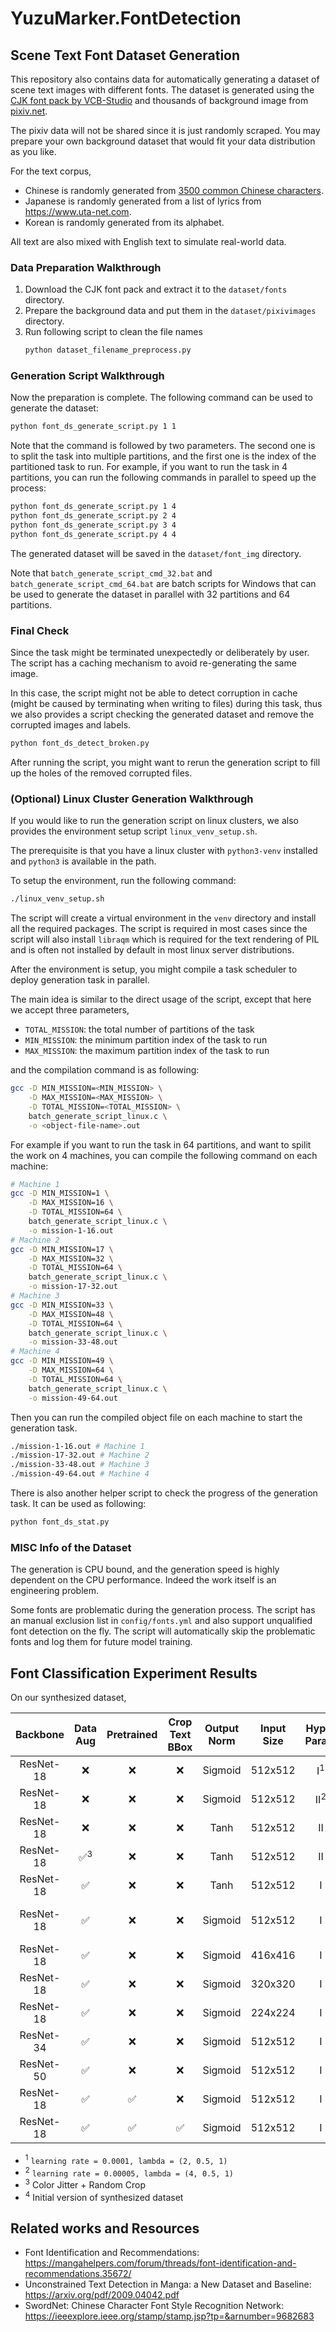 # YuzuMarker.FontDetection

## Scene Text Font Dataset Generation

This repository also contains data for automatically generating a dataset of scene text images with different fonts. The dataset is generated using the [CJK font pack by VCB-Studio](https://vcb-s.com/archives/1114) and thousands of background image from [pixiv.net](https://pixiv.net).

The pixiv data will not be shared since it is just randomly scraped. You may prepare your own background dataset that would fit your data distribution as you like.

For the text corpus,

* Chinese is randomly generated from [3500 common Chinese characters](https://gist.github.com/simongfxu/13accd501f6c91e7a423ddc43e674c0f).
* Japanese is randomly generated from a list of lyrics from https://www.uta-net.com.
* Korean is randomly generated from its alphabet.

All text are also mixed with English text to simulate real-world data.

### Data Preparation Walkthrough

1. Download the CJK font pack and extract it to the `dataset/fonts` directory.
2. Prepare the background data and put them in the `dataset/pixivimages` directory.
3. Run following script to clean the file names
   ```bash
   python dataset_filename_preprocess.py
   ```

### Generation Script Walkthrough

Now the preparation is complete. The following command can be used to generate the dataset:

```bash
python font_ds_generate_script.py 1 1
```

Note that the command is followed by two parameters. The second one is to split the task into multiple partitions, and the first one is the index of the partitioned task to run. For example, if you want to run the task in 4 partitions, you can run the following commands in parallel to speed up the process:

```bash
python font_ds_generate_script.py 1 4
python font_ds_generate_script.py 2 4
python font_ds_generate_script.py 3 4
python font_ds_generate_script.py 4 4
```

The generated dataset will be saved in the `dataset/font_img` directory.

Note that `batch_generate_script_cmd_32.bat` and `batch_generate_script_cmd_64.bat` are batch scripts for Windows that can be used to generate the dataset in parallel with 32 partitions and 64 partitions.

### Final Check

Since the task might be terminated unexpectedly or deliberately by user. The script has a caching mechanism to avoid re-generating the same image.

In this case, the script might not be able to detect corruption in cache (might be caused by terminating when writing to files) during this task, thus we also provides a script checking the generated dataset and remove the corrupted images and labels.

```bash
python font_ds_detect_broken.py
```

After running the script, you might want to rerun the generation script to fill up the holes of the removed corrupted files.

### (Optional) Linux Cluster Generation Walkthrough

If you would like to run the generation script on linux clusters, we also provides the environment setup script `linux_venv_setup.sh`.

The prerequisite is that you have a linux cluster with `python3-venv` installed and `python3` is available in the path.

To setup the environment, run the following command:

```bash
./linux_venv_setup.sh
```

The script will create a virtual environment in the `venv` directory and install all the required packages. The script is required in most cases since the script will also install `libraqm` which is required for the text rendering of PIL and is often not installed by default in most linux server distributions.

After the environment is setup, you might compile a task scheduler to deploy generation task in parallel.

The main idea is similar to the direct usage of the script, except that here we accept three parameters,

* `TOTAL_MISSION`: the total number of partitions of the task
* `MIN_MISSION`: the minimum partition index of the task to run
* `MAX_MISSION`: the maximum partition index of the task to run

and the compilation command is as following:

```bash
gcc -D MIN_MISSION=<MIN_MISSION> \
    -D MAX_MISSION=<MAX_MISSION> \
    -D TOTAL_MISSION=<TOTAL_MISSION> \
    batch_generate_script_linux.c \
    -o <object-file-name>.out
```

For example if you want to run the task in 64 partitions, and want to spilit the work on 4 machines, you can compile the following command on each machine:

```bash
# Machine 1
gcc -D MIN_MISSION=1 \
    -D MAX_MISSION=16 \
    -D TOTAL_MISSION=64 \
    batch_generate_script_linux.c \
    -o mission-1-16.out
# Machine 2
gcc -D MIN_MISSION=17 \
    -D MAX_MISSION=32 \
    -D TOTAL_MISSION=64 \
    batch_generate_script_linux.c \
    -o mission-17-32.out
# Machine 3
gcc -D MIN_MISSION=33 \
    -D MAX_MISSION=48 \
    -D TOTAL_MISSION=64 \
    batch_generate_script_linux.c \
    -o mission-33-48.out
# Machine 4
gcc -D MIN_MISSION=49 \
    -D MAX_MISSION=64 \
    -D TOTAL_MISSION=64 \
    batch_generate_script_linux.c \
    -o mission-49-64.out
```

Then you can run the compiled object file on each machine to start the generation task.

```bash
./mission-1-16.out # Machine 1
./mission-17-32.out # Machine 2
./mission-33-48.out # Machine 3
./mission-49-64.out # Machine 4
```

There is also another helper script to check the progress of the generation task. It can be used as following:

```bash
python font_ds_stat.py
```

### MISC Info of the Dataset

The generation is CPU bound, and the generation speed is highly dependent on the CPU performance. Indeed the work itself is an engineering problem.

Some fonts are problematic during the generation process. The script has an manual exclusion list in `config/fonts.yml` and also support unqualified font detection on the fly. The script will automatically skip the problematic fonts and log them for future model training.

## Font Classification Experiment Results

On our synthesized dataset,

| Backbone | Data Aug | Pretrained | Crop<br>Text<br>BBox | Output<br>Norm | Input Size | Hyper<br>Param | Accur | Commit | Dataset |
| :-: | :-: | :-: | :-: | :-: | :-: | :-: | :-: | :-: | :-: |
| ResNet-18 | ❌ | ❌ | ❌ | Sigmoid | 512x512 | I<sup>1</sup> | 18.58% | 5c43f60 | I<sup>4</sup> |
| ResNet-18 | ❌ | ❌ | ❌ | Sigmoid | 512x512 | II<sup>2</sup> | 14.39% | 5a85fd3 | I |
| ResNet-18 | ❌ | ❌ | ❌ | Tanh | 512x512 | II | 16.24% | ff82fe6 | I |
| ResNet-18 | ✅<sup>3</sup> | ❌ | ❌ | Tanh | 512x512 | II | 27.71% | a976004 | I |
| ResNet-18 | ✅ | ❌ | ❌ | Tanh | 512x512 | I | 29.95% | 8364103 | I |
| ResNet-18 | ✅ | ❌ | ❌ | Sigmoid | 512x512 | I | 29.37% [Early stop] | 8d2e833 | I |
| ResNet-18 | ✅ | ❌ | ❌ | Sigmoid | 416x416 | I | [Lower Trend] | d5a3215 | I |
| ResNet-18 | ✅ | ❌ | ❌ | Sigmoid | 320x320 | I | [Lower Trend] | afcdd80 | I |
| ResNet-18 | ✅ | ❌ | ❌ | Sigmoid | 224x224 | I | [Lower Trend] | 8b9de80 | I |
| ResNet-34 | ✅ | ❌ | ❌ | Sigmoid | 512x512 | I | 32.03% | 912d566 | I |
| ResNet-50 | ✅ | ❌ | ❌ | Sigmoid | 512x512 | I | 34.21% | e980b66 | I |
| ResNet-18 | ✅ | ✅ | ❌ | Sigmoid | 512x512 | I | 31.24% | 416c7bb | I |
| ResNet-18 | ✅ | ✅ | ✅ | Sigmoid | 512x512 | I | 34.69% | 855e240 | I |

* <sup>1</sup> `learning rate = 0.0001, lambda = (2, 0.5, 1)`
* <sup>2</sup> `learning rate = 0.00005, lambda = (4, 0.5, 1)`
* <sup>3</sup> Color Jitter + Random Crop
* <sup>4</sup> Initial version of synthesized dataset

## Related works and Resources

* Font Identification and Recommendations: https://mangahelpers.com/forum/threads/font-identification-and-recommendations.35672/
* Unconstrained Text Detection in Manga: a New Dataset and Baseline: https://arxiv.org/pdf/2009.04042.pdf
* SwordNet: Chinese Character Font Style Recognition Network: https://ieeexplore.ieee.org/stamp/stamp.jsp?tp=&arnumber=9682683
